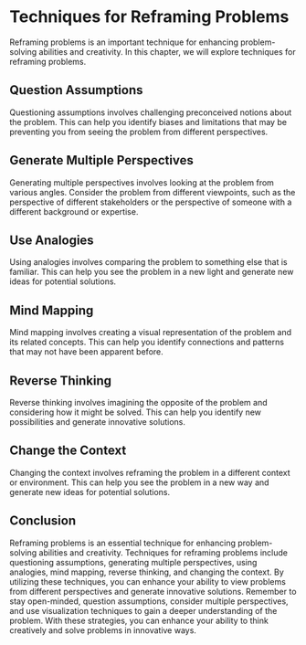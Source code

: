 Techniques for Reframing Problems
================================================================

Reframing problems is an important technique for enhancing problem-solving abilities and creativity. In this chapter, we will explore techniques for reframing problems.

Question Assumptions
--------------------

Questioning assumptions involves challenging preconceived notions about the problem. This can help you identify biases and limitations that may be preventing you from seeing the problem from different perspectives.

Generate Multiple Perspectives
------------------------------

Generating multiple perspectives involves looking at the problem from various angles. Consider the problem from different viewpoints, such as the perspective of different stakeholders or the perspective of someone with a different background or expertise.

Use Analogies
-------------

Using analogies involves comparing the problem to something else that is familiar. This can help you see the problem in a new light and generate new ideas for potential solutions.

Mind Mapping
------------

Mind mapping involves creating a visual representation of the problem and its related concepts. This can help you identify connections and patterns that may not have been apparent before.

Reverse Thinking
----------------

Reverse thinking involves imagining the opposite of the problem and considering how it might be solved. This can help you identify new possibilities and generate innovative solutions.

Change the Context
------------------

Changing the context involves reframing the problem in a different context or environment. This can help you see the problem in a new way and generate new ideas for potential solutions.

Conclusion
----------

Reframing problems is an essential technique for enhancing problem-solving abilities and creativity. Techniques for reframing problems include questioning assumptions, generating multiple perspectives, using analogies, mind mapping, reverse thinking, and changing the context. By utilizing these techniques, you can enhance your ability to view problems from different perspectives and generate innovative solutions. Remember to stay open-minded, question assumptions, consider multiple perspectives, and use visualization techniques to gain a deeper understanding of the problem. With these strategies, you can enhance your ability to think creatively and solve problems in innovative ways.


